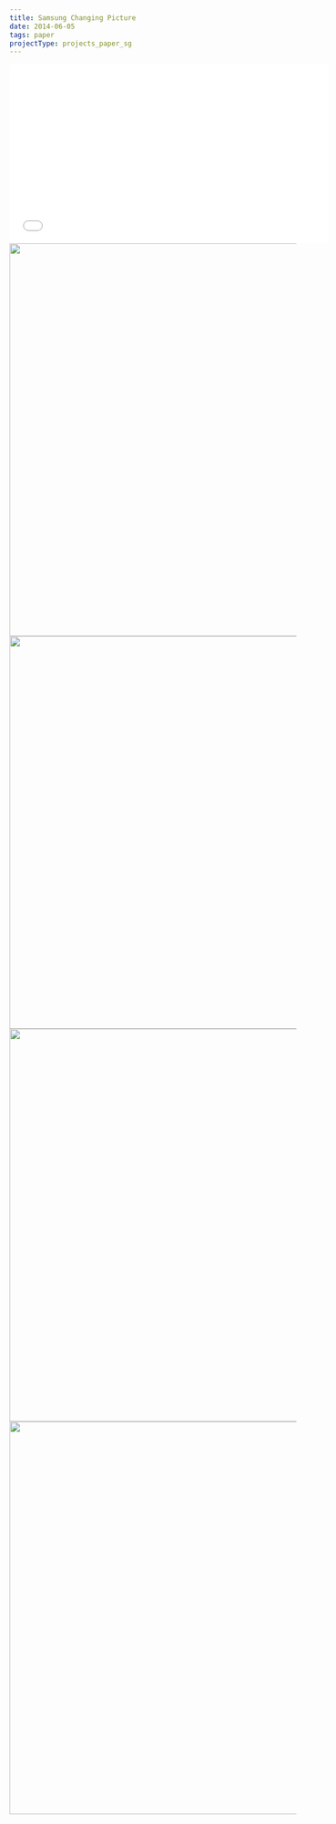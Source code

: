 ```yaml
---
title: Samsung Changing Picture
date: 2014-06-05
tags: paper
projectType: projects_paper_sg
---
```


<iframe width="560" height="315" src="//www.youtube.com/embed/1LUJLwzxItI" frameborder="0" allowfullscreen></iframe>

<img src="http://www.structuralgraphics.com/_uls/resources/SamsungChangingPix__2_resized_2.jpg" width="920" height="690" class="align none" />

<img src="http://www.structuralgraphics.com/_uls/resources/SamsungChangingPix2_resized.jpg" width="920" height="690" class="alignnone" />

<img src="http://www.structuralgraphics.com/_uls/resources/SamsungChangingPix3_resized.jpg" width="920" height="690" class="alignnone" />

<img src="http://www.structuralgraphics.com/_uls/resources/SamsungChangingPix4_resized.jpg" width="920" height="690" class="alignnone" />

<p><a href="http://www.structuralgraphics.com/work/by-form/direct-mail/samsung-interactive-mailer" title="Structural Graphics link"></a></p>
